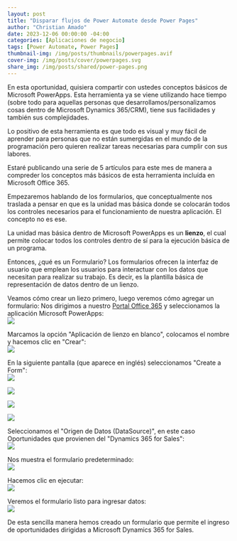 ```yaml
---
layout: post
title: "Disparar flujos de Power Automate desde Power Pages"
author: "Christian Amado"
date: 2023-12-06 00:00:00 -04:00
categories: [Aplicaciones de negocio]
tags: [Power Automate, Power Pages]
thumbnail-img: /img/posts/thumbnails/powerpages.avif
cover-img: /img/posts/cover/powerpages.svg
share_img: /img/posts/shared/power-pages.png
---
```


En esta oportunidad, quisiera compartir con ustedes conceptos básicos de Microsoft PowerApps. Esta herramienta ya se viene utilizando hace tiempo (sobre todo para aquellas personas que desarrollamos/personalizamos cosas dentro de Microsoft Dynamics 365/CRM), tiene sus facilidades y también sus complejidades.

Lo positivo de esta herramienta es que todo es visual y muy fácil de aprender para personas que no están sumergidas en el mundo de la programación pero quieren realizar tareas necesarias para cumplir con sus labores.

Estaré publicando una serie de 5 artículos para este mes de manera a compreder los conceptos más básicos de esta herramienta incluída en Microsoft Office 365.

<!--more-->

Empezaremos hablando de los formularios, que conceptualmente nos traslada a pensar en que es la unidad mas básica donde se colocarán todos los controles necesarios para el funcionamiento de nuestra aplicación. El concepto no es ese.

La unidad mas básica dentro de Microsoft PowerApps es un **lienzo**, el cual permite colocar todos los controles dentro de sí para la ejecución básica de un programa.

Entonces, ¿qué es un Formulario? Los formularios ofrecen la interfaz de usuario que emplean los usuarios para interactuar con los datos que necesitan para realizar su trabajo. Es decir, es la plantilla básica de representación de datos dentro de un lienzo.

Veamos cómo crear un liezo primero, luego veremos cómo agregar un formulario: Nos dirigimos a nuestro [Portal Office 365](https://portal.office.com) y seleccionamos la aplicación Microsoft PowerApps:  
![](/img/posts/migrated/2019/05/1.png)  

Marcamos la opción "Aplicación de lienzo en blanco", colocamos el nombre y hacemos clic en "Crear":  
![](/img/posts/migrated/2019/05/2.png)  

En la siguiente pantalla (que aparece en inglés) seleccionamos "Create a Form":  
![](/img/posts/migrated/2019/05/3.png)  

![](/img/posts/migrated/2019/05/4.png)  

![](/img/posts/migrated/2019/05/6.png)  

![](/img/posts/migrated/2019/05/5.png)  

Seleccionamos el "Origen de Datos (DataSource)", en este caso Oportunidades que provienen del "Dynamics 365 for Sales":  
![](/img/posts/migrated/2019/05/7.png)  

Nos muestra el formulario predeterminado:  
![](/img/posts/migrated/2019/05/8.png)  

Hacemos clic en ejecutar:  
![](/img/posts/migrated/2019/05/9.png)  

Veremos el formulario listo para ingresar datos:  
![](/img/posts/migrated/2019/05/9_1.png)  

De esta sencilla manera hemos creado un formulario que permite el ingreso de oportunidades dirigidas a Microsoft Dynamics 365 for Sales.